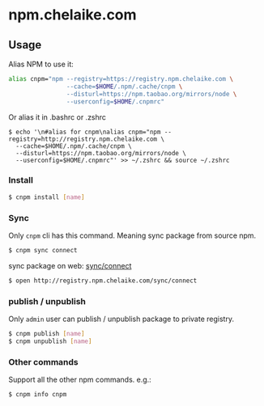 # npm.chelaike.com

## Usage

Alias NPM to use it:

```bash
alias cnpm="npm --registry=https://registry.npm.chelaike.com \
                --cache=$HOME/.npm/.cache/cnpm \
                --disturl=https://npm.taobao.org/mirrors/node \
                --userconfig=$HOME/.cnpmrc"
```

Or alias it in .bashrc or .zshrc

```
$ echo '\n#alias for cnpm\nalias cnpm="npm --registry=http://registry.npm.chelaike.com \
  --cache=$HOME/.npm/.cache/cnpm \
  --disturl=https://npm.taobao.org/mirrors/node \
  --userconfig=$HOME/.cnpmrc"' >> ~/.zshrc && source ~/.zshrc
```

### Install

```bash
$ cnpm install [name]
```

### Sync

Only `cnpm` cli has this command. Meaning sync package from source npm.

```bash
$ cnpm sync connect
```

sync package on web: [sync/connect](/sync/connect)

```bash
$ open http://registry.npm.chelaike.com/sync/connect
```

### publish / unpublish

Only `admin` user can publish / unpublish package to private registry.

```bash
$ cnpm publish [name]
$ cnpm unpublish [name]
```

### Other commands

Support all the other npm commands. e.g.:

```bash
$ cnpm info cnpm
```
